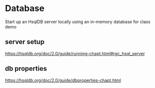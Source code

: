 # Database
Start up an HsqlDB server locally using an in-memory database for class demo

## server setup
https://hsqldb.org/doc/2.0/guide/running-chapt.html#rgc_hsql_server

## db properties
https://hsqldb.org/doc/2.0/guide/dbproperties-chapt.html